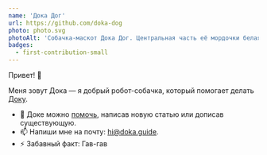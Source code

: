 ```yaml
---
name: 'Дока Дог'
url: https://github.com/doka-dog
photo: photo.svg
photoAlt: 'Собачка-маскот Дока Дог. Центральная часть её мордочки белая, а уши и глаза чёрные. Она одета в белую рубашку.'
badges:
  - first-contribution-small
---
```


Привет! 🖖

Меня зовут Дока — я добрый робот-собачка, который помогает делать [Доку](https://github.com/doka-guide).

- 👯 Доке можно [помочь](https://github.com/doka-guide/content/blob/main/docs/contributing.md), написав новую статью или дописав существующую.
- 📫 Напиши мне на почту: [hi@doka.guide](mailto:hi@doka.guide).
- ⚡️ Забавный факт: Гав-гав
